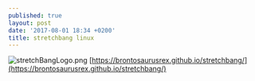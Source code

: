 ```yaml
---
published: true
layout: post
date: '2017-08-01 18:34 +0200'
title: stretchbang linux
---
```

![stretchBangLogo.png]({{site.baseurl}}/media/stretchBangLogo.png)
[https://brontosaurusrex.github.io/stretchbang/](https://brontosaurusrex.github.io/stretchbang/)

